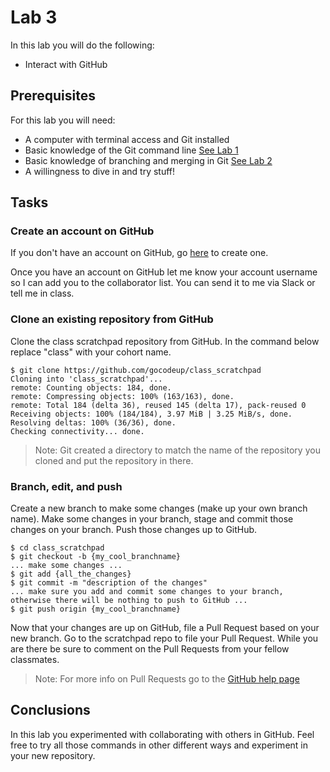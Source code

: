 # Lab 3

In this lab you will do the following:
* Interact with GitHub

## Prerequisites
For this lab you will need:
* A computer with terminal access and Git installed
* Basic knowledge of the Git command line [See Lab 1](lab01.md)
* Basic knowledge of branching and merging in Git [See Lab 2](lab02.md)
* A willingness to dive in and try stuff!

## Tasks

### Create an account on GitHub
If you don't have an account on GitHub, go [here](https://github.com/join) to create one.

Once you have an account on GitHub let me know your account username so I can add you to the collaborator list.  You can send it to me via Slack or tell me in class.

### Clone an existing repository from GitHub
Clone the class scratchpad repository from GitHub. In the command below replace "class" with your cohort name.
```console
$ git clone https://github.com/gocodeup/class_scratchpad
Cloning into 'class_scratchpad'...
remote: Counting objects: 184, done.
remote: Compressing objects: 100% (163/163), done.
remote: Total 184 (delta 36), reused 145 (delta 17), pack-reused 0
Receiving objects: 100% (184/184), 3.97 MiB | 3.25 MiB/s, done.
Resolving deltas: 100% (36/36), done.
Checking connectivity... done.
```
> Note: Git created a directory to match the name of the repository you cloned and put the repository in there.

### Branch, edit, and push
Create a new branch to make some changes (make up your own branch name).  Make some changes in your branch, stage and commit those changes on your branch.  Push those changes up to GitHub.
```console
$ cd class_scratchpad
$ git checkout -b {my_cool_branchname}
... make some changes ...
$ git add {all_the_changes}
$ git commit -m "description of the changes"
... make sure you add and commit some changes to your branch, otherwise there will be nothing to push to GitHub ...
$ git push origin {my_cool_branchname}
```
Now that your changes are up on GitHub, file a Pull Request based on your new branch.  Go to the scratchpad repo to file your Pull Request.  While you are there be sure to comment on the Pull Requests from your fellow classmates.

> Note: For more info on Pull Requests go to the [GitHub help page](https://docs.github.com/en/pull-requests/collaborating-with-pull-requests/proposing-changes-to-your-work-with-pull-requests/about-pull-requests)
## Conclusions
In this lab you experimented with collaborating with others in GitHub.  Feel free to try all those commands in other different ways and experiment in your new repository.
